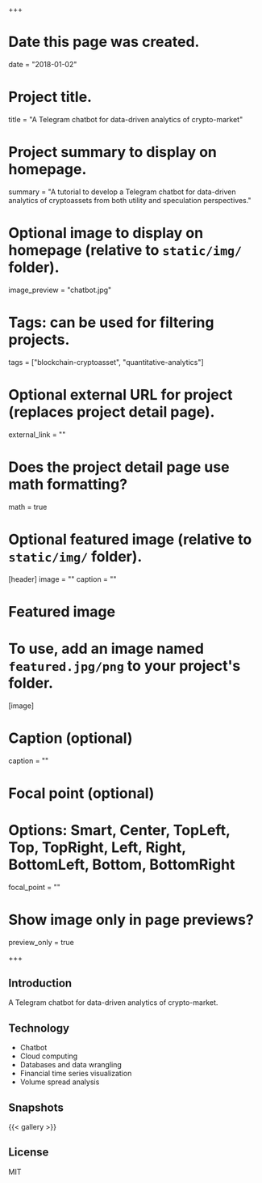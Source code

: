 +++
# Date this page was created.
date = "2018-01-02"

# Project title.
title = "A Telegram chatbot for data-driven analytics of crypto-market"

# Project summary to display on homepage.
summary = "A tutorial to develop a Telegram chatbot for data-driven analytics of cryptoassets from both utility and speculation perspectives."

# Optional image to display on homepage (relative to `static/img/` folder).
image_preview = "chatbot.jpg"

# Tags: can be used for filtering projects.
tags = ["blockchain-cryptoasset", "quantitative-analytics"]

# Optional external URL for project (replaces project detail page).
external_link = ""

# Does the project detail page use math formatting?
math = true

# Optional featured image (relative to `static/img/` folder).
[header]
image = ""
caption = ""

# Featured image
# To use, add an image named `featured.jpg/png` to your project's folder. 
[image]
  # Caption (optional)
  caption = ""

  # Focal point (optional)
  # Options: Smart, Center, TopLeft, Top, TopRight, Left, Right, BottomLeft, Bottom, BottomRight
  focal_point = ""

  # Show image only in page previews?
  preview_only = true

+++

## Introduction

A Telegram chatbot for data-driven analytics of crypto-market.

## Technology

- Chatbot
- Cloud computing
- Databases and data wrangling
- Financial time series visualization
- Volume spread analysis

## Snapshots

{{< gallery >}}

## License

MIT



